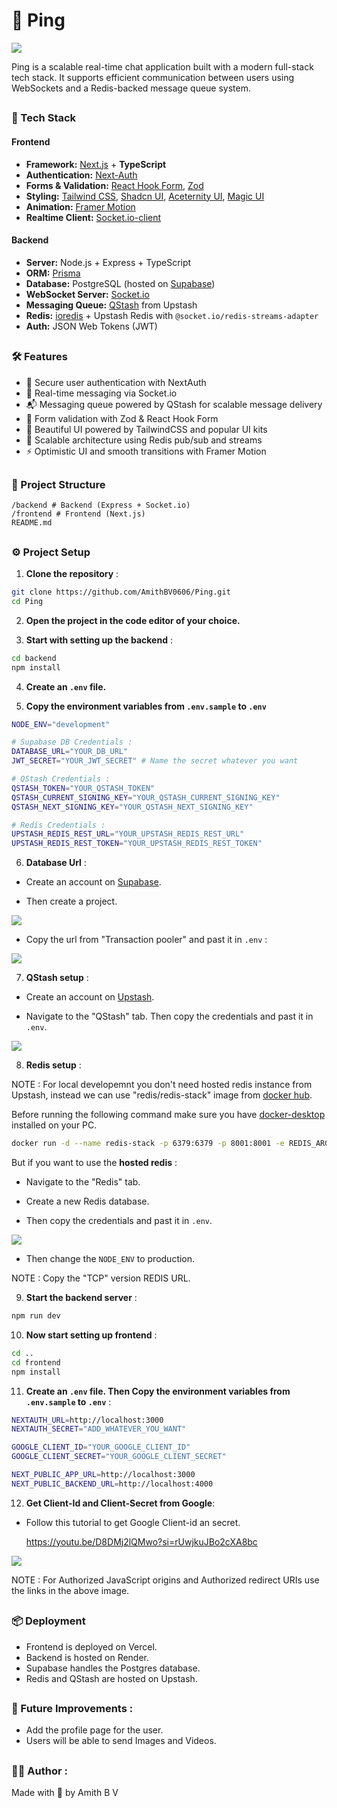 # 🚀 Ping

<img src="./frontend/public/Demo-1.png" />

Ping is a scalable real-time chat application built with a modern full-stack tech stack. It supports efficient communication between users using WebSockets and a Redis-backed message queue system.

##

### 🧩 Tech Stack

#### Frontend 

- **Framework:** [Next.js](https://nextjs.org/) + **TypeScript**
- **Authentication:** [Next-Auth](https://next-auth.js.org/)
- **Forms & Validation:** [React Hook Form](https://react-hook-form.com/), [Zod](https://zod.dev/)
- **Styling:** [Tailwind CSS](https://tailwindcss.com/), [Shadcn UI](https://ui.shadcn.com/), [Aceternity UI](https://aceternity-ui.vercel.app/), [Magic UI](https://magicui.design/)
- **Animation:** [Framer Motion](https://www.framer.com/motion/)
- **Realtime Client:** [Socket.io-client](https://socket.io/)

#### Backend

- **Server:** Node.js + Express + TypeScript
- **ORM:** [Prisma](https://www.prisma.io/)
- **Database:** PostgreSQL (hosted on [Supabase](https://supabase.com/))
- **WebSocket Server:** [Socket.io](https://socket.io/)
- **Messaging Queue:** [QStash](https://upstash.com/qstash) from Upstash
- **Redis:** [ioredis](https://github.com/luin/ioredis) + Upstash Redis with `@socket.io/redis-streams-adapter`
- **Auth:** JSON Web Tokens (JWT)

##

### 🛠 Features

- 🔐 Secure user authentication with NextAuth
- 💬 Real-time messaging via Socket.io
- 📬 Messaging queue powered by QStash for scalable message delivery
- 🧠 Form validation with Zod & React Hook Form
- 🌈 Beautiful UI powered by TailwindCSS and popular UI kits
- 🧩 Scalable architecture using Redis pub/sub and streams
- ⚡ Optimistic UI and smooth transitions with Framer Motion

##

### 🧪 Project Structure

```
/backend # Backend (Express + Socket.io)
/frontend # Frontend (Next.js)
README.md
```

##

### ⚙️ Project Setup

1. **Clone the repository** :

```bash
git clone https://github.com/AmithBV0606/Ping.git
cd Ping
```

2. **Open the project in the code editor of your choice.**
   
3. **Start with setting up the backend** :

```bash
cd backend
npm install
```

4. **Create an `.env` file.**

5. **Copy the environment variables from `.env.sample` to `.env`**

```bash
NODE_ENV="development"

# Supabase DB Credentials :
DATABASE_URL="YOUR_DB_URL"
JWT_SECRET="YOUR_JWT_SECRET" # Name the secret whatever you want

# QStash Credentials :
QSTASH_TOKEN="YOUR_QSTASH_TOKEN"
QSTASH_CURRENT_SIGNING_KEY="YOUR_QSTASH_CURRENT_SIGNING_KEY"
QSTASH_NEXT_SIGNING_KEY="YOUR_QSTASH_NEXT_SIGNING_KEY"

# Redis Credentials : 
UPSTASH_REDIS_REST_URL="YOUR_UPSTASH_REDIS_REST_URL"
UPSTASH_REDIS_REST_TOKEN="YOUR_UPSTASH_REDIS_REST_TOKEN"
```

6. **Database Url** :

- Create an account on [Supabase](https://supabase.com/). 
  
- Then create a project.
<img src="./public/Supabase-1.png" />

- Copy the url from "Transaction pooler" and past it in `.env` :
<img src="./public/Supabase-2.png" />

7. **QStash setup** :

- Create an account on [Upstash](https://upstash.com/).

- Navigate to the "QStash" tab. Then copy the credentials and past it in `.env`.
<img src="./public/Upstash-1.png" />

8. **Redis setup** :

NOTE : For local developemnt you don't need hosted redis instance from Upstash, instead we can use "redis/redis-stack" image from [docker hub](https://hub.docker.com/r/redis/redis-stack).

Before running the following command make sure you have [docker-desktop](https://www.docker.com/products/docker-desktop/) installed on your PC.

```bash
docker run -d --name redis-stack -p 6379:6379 -p 8001:8001 -e REDIS_ARGS="--requirepass mypassword" redis/redis-stack:latest
```

But if you want to use the **hosted redis** :

- Navigate to the "Redis" tab.
 
- Create a new Redis database.

- Then copy the credentials and past it in `.env`.

<img src="./public/Upstash-2.png" />

- Then change the `NODE_ENV` to production.

NOTE : Copy the "TCP" version REDIS URL.

9. **Start the backend server** :

```bash
npm run dev
```

10. **Now start setting up frontend** :

```bash
cd ..
cd frontend
npm install
```

11. **Create an `.env` file. Then Copy the environment variables from `.env.sample` to `.env`** :

```bash
NEXTAUTH_URL=http://localhost:3000
NEXTAUTH_SECRET="ADD_WHATEVER_YOU_WANT"

GOOGLE_CLIENT_ID="YOUR_GOOGLE_CLIENT_ID"
GOOGLE_CLIENT_SECRET="YOUR_GOOGLE_CLIENT_SECRET"

NEXT_PUBLIC_APP_URL=http://localhost:3000
NEXT_PUBLIC_BACKEND_URL=http://localhost:4000
```

12. **Get Client-Id and Client-Secret from Google**:

- Follow this tutorial to get Google Client-id an secret. 
  
  https://youtu.be/D8DMj2lQMwo?si=rUwjkuJBo2cXA8bc

<img src="./public/Google-1.png" />

NOTE : For Authorized JavaScript origins and Authorized redirect URIs use the links in the above image.

##

### 📦 Deployment

- Frontend is deployed on Vercel.
- Backend is hosted on Render.
- Supabase handles the Postgres database.
- Redis and QStash are hosted on Upstash.

##

### 🧠 Future Improvements :

- Add the profile page for the user.
- Users will be able to send Images and Videos.

##

### 🧑‍💻 Author :
Made with 💚 by Amith B V